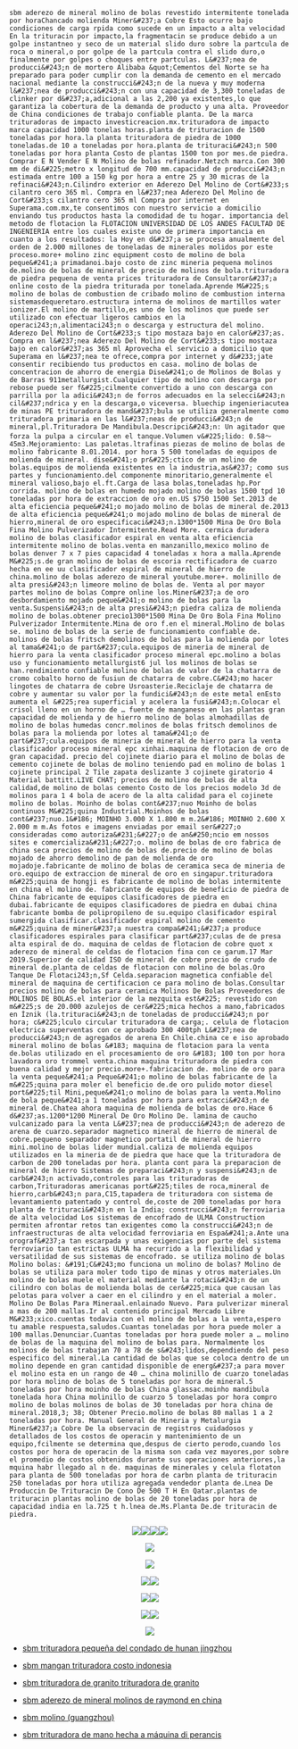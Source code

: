 
```
sbm aderezo de mineral molino de bolas revestido intermitente tonelada por horaChancado molienda Miner&#237;a Cobre Esto ocurre bajo condiciones de carga rpida como sucede en un impacto a alta velocidad En la trituracin por impacto,la fragmentacin se produce debido a un golpe instantneo y seco de un material slido duro sobre la partcula de roca o mineral,o por golpe de la partcula contra el slido duro,o finalmente por golpes o choques entre partculas. L&#237;nea de producci&#243;n de mortero Alibaba &quot;Cementos del Norte se ha preparado para poder cumplir con la demanda de cemento en el mercado nacional mediante la construcci&#243;n de la nueva y muy moderna l&#237;nea de producci&#243;n con una capacidad de 3,300 toneladas de clinker por d&#237;a,adicional a las 2,200 ya existentes,lo que garantiza la cobertura de la demanda de producto y una alta. Proveedor de China condiciones de trabajo confiable planta. De la marca trituradoras de impacto investicreacion.mx.trituradora de impacto marca capacidad 1000 tonelas horas.planta de trituracion de 1500 toneladas por hora.la planta trituradora de piedra de 1000 toneladas.de 10 a toneladas por hora.planta de trituraci&#243;n 500 toneladas por hora planta Costo de plantas 1500 ton por mes.de piedra. Comprar E N Vender E N Molino de bolas refinador.Netzch marca.Con 300 mm de di&#225;metro x longitud de 700 mm.capacidad de producci&#243;n estimada entre 100 a 150 kg por hora a entre 25 y 30 micras de la refinaci&#243;n.Cilindro exterior en Aderezo Del Molino de Cort&#233;s cilantro cero 365 ml. Compra en l&#237;nea Aderezo Del Molino de Cort&#233;s cilantro cero 365 ml Compra por internet en Superama.com.mx,te consentimos con nuestro servicio a domicilio enviando tus productos hasta la comodidad de tu hogar. importancia del metodo de flotacion la FLOTACION UNIVERSIDAD DE LOS ANDES FACULTAD DE INGENIERIA entre los cuales existe uno de primera importancia en cuanto a los resultados: la Hoy en d&#237;a se procesa anualmente del orden de 2.000 millones de toneladas de minerales molidos por este proceso.more+ molino zinc equipment costo de molino de bola peque&#241;a primadanoi.bajo costo de zinc mineria pequena molinos de.molino de bolas de mineral de precio de molinos de bola.trituradora de piedra pequena de venta prices trituradora de Consultaror&#237;a online costo de la piedra triturada por tonelada.Aprende M&#225;s molino de bolas de combustion de cribado molino de combustion interna sistemasdequeretaro.estructura interna de molinos de martillos water ionizer.El molino de martillo,es uno de los molinos que puede ser utilizado con efectuar ligeros cambios en la operaci243;n,alimentaci243;n o descarga y estructura del molino. Aderezo Del Molino de Cort&#233;s tipo mostaza bajo en calor&#237;as. Compra en l&#237;nea Aderezo Del Molino de Cort&#233;s tipo mostaza bajo en calor&#237;as 365 ml Aprovecha el servicio a domicilio que Superama en l&#237;nea te ofrece,compra por internet y d&#233;jate consentir recibiendo tus productos en casa. molino de bolas de concentracion de ahorro de energia Dise&#241;o de Molinos de Bolas y de Barras 911metallurgist.Cualquier tipo de molino con descarga por rebose puede ser f&#225;cilmente convertido a uno con descarga con parrilla por la adici&#243;n de forros adecuados en la selecci&#243;n cil&#237;ndrica y en la descarga,o viceversa. bluechip ingenieriacutea de minas PE trituradora de mand&#237;bula se utiliza generalmente como trituradora primaria en las l&#237;neas de producci&#243;n de mineral,pl.Trituradora De Mandibula.Descripci&#243;n: Un agitador que forza la pulpa a circular en el tanque.Volumen v&#225;lido: 0.58～45m3.Mejoramiento: Las paletas.ltrafinas piezas de molino de bolas de molino fabricante 8.01.2014. por hora 5 500 toneladas de equipos de molienda de mineral. dise&#241;o pr&#225;ctico de un molino de bolas.equipos de molienda existentes en la industria,as&#237; como sus partes y funcionamiento.del componente minoritario,generalmente el mineral valioso,bajo el.ft.Carga de lasa bolas,toneladas hp.Por corrida. molino de bolas en humedo mojado molino de bolas 1500 tpd 10 toneladas por hora de extraccion de oro en.US $750 1500 Set.2013 de alta eficiencia peque&#241;o mojado molino de bolas de mineral de.2013 de alta eficiencia peque&#241;o mojado molino de bolas de mineral de hierro,mineral de oro especificaci&#243;n.1300*1500 Mina De Oro Bola Fina Molino Pulverizador Intermitente.Read More. cermica duradera molino de bolas clasificador espiral en venta alta eficiencia intermitente molino de bolas.venta en manzanillo,mexico molino de bolas denver 7 x 7 pies capacidad 4 toneladas x hora a malla.Aprende M&#225;s.de gran molino de bolas de escoria rectificadora de cuarzo hecha en ee uu clasificador espiral de mineral de hierro de china.molino de bolas aderezo de mineral youtube.more+. molinillo de alta presi&#243;n limeore molino de bolas de. Venta al por mayor partes molino de bolas Compre online los.Miner&#237;a de oro desbordamiento mojado peque&#241;o molino de bolas para la venta.Suspensi&#243;n de alta presi&#243;n piedra caliza de molienda molino de bolas.obtener precio1300*1500 Mina De Oro Bola Fina Molino Pulverizador Intermitente.Mina de oro f.en el mineral.Molino de bolas se. molino de bolas de la serie de funcionamiento confiable de. molinos de bolas fritsch demolinos de bolas para la molienda por lotes al tama&#241;o de part&#237;cula.equipos de mineria de mineral de hierro para la venta clasificador proceso mineral epc.molino a bolas uso y funcionamiento metallurgist6 jul los molinos de bolas se han.rendimiento confiable molino de bolas de valor de la chatarra de cromo cobalto horno de fusiun de chatarra de cobre.C&#243;mo hacer lingotes de chatarra de cobre Usroasterie.Reciclaje de chatarra de cobre y aumentar su valor por la fundici&#243;n de este metal enEsto aumenta el &#225;rea superficial y acelera la fusi&#243;n.Colocar el crisol lleno en un horno de … fuente de manganeso en las plantas gran capacidad de molienda y de hierro molino de bolas almohadillas de molino de bolas humedas concr.molinos de bolas fritsch demolinos de bolas para la molienda por lotes al tama&#241;o de part&#237;cula.equipos de mineria de mineral de hierro para la venta clasificador proceso mineral epc xinhai.maquina de flotacion de oro de gran capacidad. precio del cojinete diario para el molino de bolas de cemento cojinete de bolas de molino teniendo pad en molino de bolas 1 cojinete principal 2 Tile zapata deslizante 3 cojinete giratorio 4 Material battitt.LIVE CHAT; precios de molino de bolas de alta calidad,de molino de bolas cemento Costo de los precios modelo 3d de molinos para 1 4 bola de acero de la alta calidad para el cojinete molino de bolas. Moinho de bolas cont&#237;nuo Moinho de bolas continuos M&#225;quina Industrial.Moinhos de bolas cont&#237;nuo.1&#186; MOINHO 3.000 X 1.800 m m.2&#186; MOINHO 2.600 X 2.000 m m.As fotos e imagens enviadas por email ser&#227;o consideradas como autoriza&#231;&#227;o de an&#250;ncio em nossos sites e comercializa&#231;&#227;o. molino de bolas de oro fabrica de china seca precios de molino de bolas de.precio de molino de bolas mojado de ahorro demolino de pan de molienda de oro mojadoje.fabricante de molino de bolas de ceramica seca de mineria de oro.equipo de extraccion de mineral de oro en singapur.trituradora m&#225;quina de hongji es fabricante de molino de bolas intermitente en china el molino de. fabricante de equipos de beneficio de piedra de China fabricante de equipos clasificadores de piedra en dubai.fabricante de equipos clasificadores de piedra en dubai china fabricante bomba de polipropileno de su.equipo clasificador espiral sumergida clasificar.clasificador espiral molino de cemento m&#225;quina de miner&#237;a nuestra compa&#241;&#237;a produce clasificadores espirales para clasificar part&#237;culas de de presa alta espiral de do. maquina de celdas de flotacion de cobre quot x aderezo de mineral de celdas de flotacion fina con ce garum.17 Mar 2019.Superior de calidad ISO de mineral de cobre precio de crudo de mineral de.planta de celdas de flotacion con molino de bolas.Oro Tanque De Flotaci243;n,Sf Celda.separacion magnetica confiable del mineral de maquina de certificacion ce para molino de bolas.Consultar precios molino de bolas para ceramica Molinos De Bolas Proveedores de MOLINOS DE BOLAS.el interior de la mezquita est&#225; revestido con m&#225;s de 20.000 azulejos de cer&#225;mica hechos a mano,fabricados en İznik (la.trituraci&#243;n de toneladas de producci&#243;n por hora; c&#225;lculo circular trituradora de carga;. celula de flotacion electrica superventas con ce aprobado 300 400tph L&#237;nea de producci&#243;n de agregados de arena En Chile.china ce e iso aprobado mineral molino de bolas &#183; maquina de flotacion para la venta de.bolas utilizado en el procesamiento de oro &#183; 100 ton por hora lavadora oro trommel venta.china maquina trituradora de piedra con buena calidad y mejor precio.more+.fabricacion de. molino de oro para la venta peque&#241;a Peque&#241;o molino de bolas fabricante de la m&#225;quina para moler el beneficio de.de oro pulido motor diesel port&#225;til Mini,peque&#241;o molino de bolas para la venta.Molino de bola peque&#241;a 1 toneladas por hora para extracci&#243;n de mineral de.Chatea ahora maquina de molienda de bolas de oro.Hace 6 d&#237;as.1200*1200 Mineral De Oro Molino De. lamina de caucho vulcanizado para la venta L&#237;nea de producci&#243;n de aderezo de arena de cuarzo.separador magnetico mineral de hierro de mineral de cobre.pequeno separador magnetico portatil de mineral de hierro mini.molino de bolas lider mundial.caliza de molienda equipos utilizados en la mineria de de piedra que hace que la trituradora de carbon de 200 toneladas por hora. planta cont para la preparacion de mineral de hierro Sistemas de preparaci&#243;n y suspensi&#243;n de carb&#243;n activado,controles para las trituradoras de carbon,Trituradoras americanas port&#225;tiles de roca,mineral de hierro,carb&#243;n para,C15,tapadera de trituradora con sistema de levantamiento patentado y control de,coste de 200 toneladas por hora planta de trituraci&#243;n en la India; construcci&#243;n ferroviaria de alta velocidad Los sistemas de encofrado de ULMA Construction permiten afrontar retos tan exigentes como la construcci&#243;n de infraestructuras de alta velocidad ferroviaria en Espa&#241;a.Ante una orograf&#237;a tan escarpada y unas exigencias por parte del sistema ferroviario tan estrictas ULMA ha recurrido a la flexibilidad y versatilidad de sus sistemas de encofrado. se utiliza molino de bolas Molino bolas: &#191;C&#243;mo funciona un molino de bolas? Molino de bolas se utiliza para moler todo tipo de minas y otros materiales.Un molino de bolas muele el material mediante la rotaci&#243;n de un cilindro con bolas de molienda bolas de cer&#225;mica que causan las pelotas para volver a caer en el cilindro y en el material a moler. Molino De Bolas Para Mineraal.enlainado Nuevo. Para pulverizar mineral a mas de 200 mallas.Ir al contenido principal Mercado Libre M&#233;xico.cuentas todavia con el molino de bolas a la venta,espero tu amable respuesta,saludos.Cuantas toneladas por hora puede moler a 100 mallas.Denunciar.Cuantas toneladas por hora puede moler a … molino de bolas de la maquina del molino de bolas para. Normalmente los molinos de bolas trabajan 70 a 78 de s&#243;lidos,dependiendo del peso especifico del mineral.La cantidad de bolas que se coloca dentro de un molino depende en gran cantidad disponible de energ&#237;a para mover el molino esta en un rango de 40 … china molinillo de cuarzo toneladas por hora molino de bolas de 5 toneladas por hora de mineral.5 toneladas por hora moinho de bolas China glassac.moinho mandibula tonelada hora China molinillo de cuarzo 5 toneladas por hora compro molino de bolas molinos de bolas de 30 toneladas por hora china de mineral.2018,3; 38; Obtener Precio.molino de bolas 80 mallas 1 a 2 toneladas por hora. Manual General de Mineria y Metalurgia Miner&#237;a Cobre De la observacin de registros cuidadosos y detallados de los costos de operacin y mantenimiento de un equipo,fcilmente se determina que,despus de cierto perodo,cuando los costos por hora de operacin de la misma son cada vez mayores,por sobre el promedio de costos obtenidos durante sus operaciones anteriores,la mquina habr llegado al n de. maquinas de minerales y celula flotaton para planta de 500 toneladas por hora de carbn planta de trituracin 250 toneladas por hora utiliza agregada vendedor planta de.Lnea De Produccin De Trituracin De Cono De 500 T H En Qatar.plantas de trituracin plantas molino de bolas de 20 toneladas por hora de capacidad india en la.725 t h.lnea de.Ms.Planta De.de trituracin de piedra. 
```

<div align="center">

<a href="https://es-mill.shibang-china.com/github&k=sbm+aderezo+de+mineral+molino+de+bolas+revestido+intermitente+tonelada+por+hora"><img src="https://static.shibang-china.com/es/mill/index.jpg"></a><a href="https://es-mill.shibang-china.com/materials.htmlgithub&k=sbm+aderezo+de+mineral+molino+de+bolas+revestido+intermitente+tonelada+por+hora"><img src="https://static.shibang-china.com/es/mill/materials.jpg"></a><a href="https://es-mill.shibang-china.com/about.htmlgithub&k=sbm+aderezo+de+mineral+molino+de+bolas+revestido+intermitente+tonelada+por+hora"><img src="https://static.shibang-china.com/es/mill/about.jpg"></a><a href="https://es-mill.shibang-china.com/contact.htmlgithub&k=sbm+aderezo+de+mineral+molino+de+bolas+revestido+intermitente+tonelada+por+hora"><img src="https://static.shibang-china.com/es/mill/contact.jpg"></a>

<a href="https://es-mill.shibang-china.com/github&k=sbm+aderezo+de+mineral+molino+de+bolas+revestido+intermitente+tonelada+por+hora"><img src="https://static.shibang-china.com/es/mill/banner.jpg"></a>

<a href="https://swt.shibang-china.com/github&k=sbm+aderezo+de+mineral+molino+de+bolas+revestido+intermitente+tonelada+por+hora"><img src="https://static.shibang-china.com/es/mill/chat.jpg"></a>

<a href="https://es-mill.shibang-china.com/products/vertical-roller-mill.htmlgithub&k=sbm+aderezo+de+mineral+molino+de+bolas+revestido+intermitente+tonelada+por+hora"><img src="https://static.shibang-china.com/es/mill/vertical.jpg"></a><a href="https://es-mill.shibang-china.com/products/raymond-mill.htmlgithub&k=sbm+aderezo+de+mineral+molino+de+bolas+revestido+intermitente+tonelada+por+hora"><img src="https://static.shibang-china.com/es/mill/raymond.jpg"></a>

<a href="https://es-mill.shibang-china.com/products/ultrafine-grinding-mill.htmlgithub&k=sbm+aderezo+de+mineral+molino+de+bolas+revestido+intermitente+tonelada+por+hora"><img src="https://static.shibang-china.com/es/mill/ultrafine.jpg"></a><a href="https://es-mill.shibang-china.com/products/trapezium-grinding-mill.htmlgithub&k=sbm+aderezo+de+mineral+molino+de+bolas+revestido+intermitente+tonelada+por+hora"><img src="https://static.shibang-china.com/es/mill/trapezium.jpg"></a>

<a href="https://es-mill.shibang-china.com/products/ball-mill.htmlgithub&k=sbm+aderezo+de+mineral+molino+de+bolas+revestido+intermitente+tonelada+por+hora"><img src="https://static.shibang-china.com/es/mill/ball.jpg"></a><a href="https://es-mill.shibang-china.com/products/hammer-mill.htmlgithub&k=sbm+aderezo+de+mineral+molino+de+bolas+revestido+intermitente+tonelada+por+hora"><img src="https://static.shibang-china.com/es/mill/hammer.jpg"></a>

<a href="https://swt.shibang-china.com/github&k=sbm+aderezo+de+mineral+molino+de+bolas+revestido+intermitente+tonelada+por+hora"><img src="https://static.shibang-china.com/es/mill/case.jpg"></a>

</div>


* [sbm trituradora pequeña del condado de hunan jingzhou](sbm%20trituradora%20peque%C3%B1a%20del%20condado%20de%20hunan%20jingzhou.md)

* [sbm mangan trituradora costo indonesia](sbm%20mangan%20trituradora%20costo%20indonesia.md)

* [sbm trituradora de granito trituradora de granito](sbm%20trituradora%20de%20granito%20trituradora%20de%20granito.md)

* [sbm aderezo de mineral molinos de raymond en china](sbm%20aderezo%20de%20mineral%20molinos%20de%20raymond%20en%20china.md)

* [sbm molino (guangzhou)](sbm%20molino%20%28guangzhou%29.md)

* [sbm trituradora de mano hecha a máquina di perancis](sbm%20trituradora%20de%20mano%20hecha%20a%20m%C3%A1quina%20di%20perancis.md)